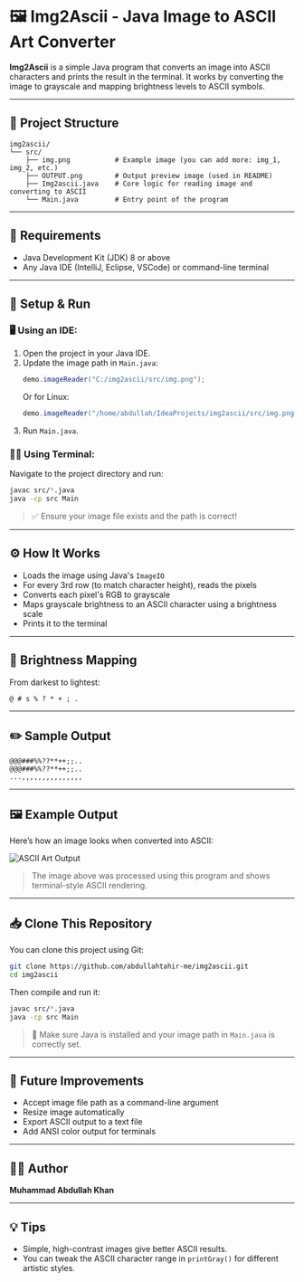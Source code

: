 # 🖼️ Img2Ascii - Java Image to ASCII Art Converter

**Img2Ascii** is a simple Java program that converts an image into ASCII characters and prints the result in the terminal. It works by converting the image to grayscale and mapping brightness levels to ASCII symbols.

---

## 📁 Project Structure

```
img2ascii/
└── src/
    ├── img.png           # Example image (you can add more: img_1, img_2, etc.)
    ├── OUTPUT.png        # Output preview image (used in README)
    ├── Img2ascii.java    # Core logic for reading image and converting to ASCII
    └── Main.java         # Entry point of the program
```

---

## 🧰 Requirements

- Java Development Kit (JDK) 8 or above
- Any Java IDE (IntelliJ, Eclipse, VSCode) or command-line terminal

---

## 🔧 Setup & Run

### 🖥️ Using an IDE:
1. Open the project in your Java IDE.
2. Update the image path in `Main.java`:
   ```java
   demo.imageReader("C:/img2ascii/src/img.png");
   ```
   Or for Linux:
   ```java
   demo.imageReader("/home/abdullah/IdeaProjects/img2ascii/src/img.png");
   ```
3. Run `Main.java`.

### 🧑‍💻 Using Terminal:
Navigate to the project directory and run:

```bash
javac src/*.java
java -cp src Main
```

> ✅ Ensure your image file exists and the path is correct!

---

## ⚙️ How It Works

- Loads the image using Java's `ImageIO`
- For every 3rd row (to match character height), reads the pixels
- Converts each pixel's RGB to grayscale
- Maps grayscale brightness to an ASCII character using a brightness scale
- Prints it to the terminal

---

## 🎨 Brightness Mapping

From darkest to lightest:

```
@ # s % ? * + ; .
```

---

## ✏️ Sample Output

```
@@@###%%??**++;;..
@@@###%%??**++;;..
...,,,,,,,,,,,,,,,
```

---

## 🖼️ Example Output

Here’s how an image looks when converted into ASCII:

![ASCII Art Output](src/OUTPUT.png)

> The image above was processed using this program and shows terminal-style ASCII rendering.

---

## 📥 Clone This Repository

You can clone this project using Git:

```bash
git clone https://github.com/abdullahtahir-me/img2ascii.git
cd img2ascii
```

Then compile and run it:

```bash
javac src/*.java
java -cp src Main
```

> 📌 Make sure Java is installed and your image path in `Main.java` is correctly set.

---

## 🧠 Future Improvements

- Accept image file path as a command-line argument
- Resize image automatically
- Export ASCII output to a text file
- Add ANSI color output for terminals

---


## 👨‍💻 Author

**Muhammad Abdullah Khan**

---

## 💡 Tips

- Simple, high-contrast images give better ASCII results.
- You can tweak the ASCII character range in `printGray()` for different artistic styles.
